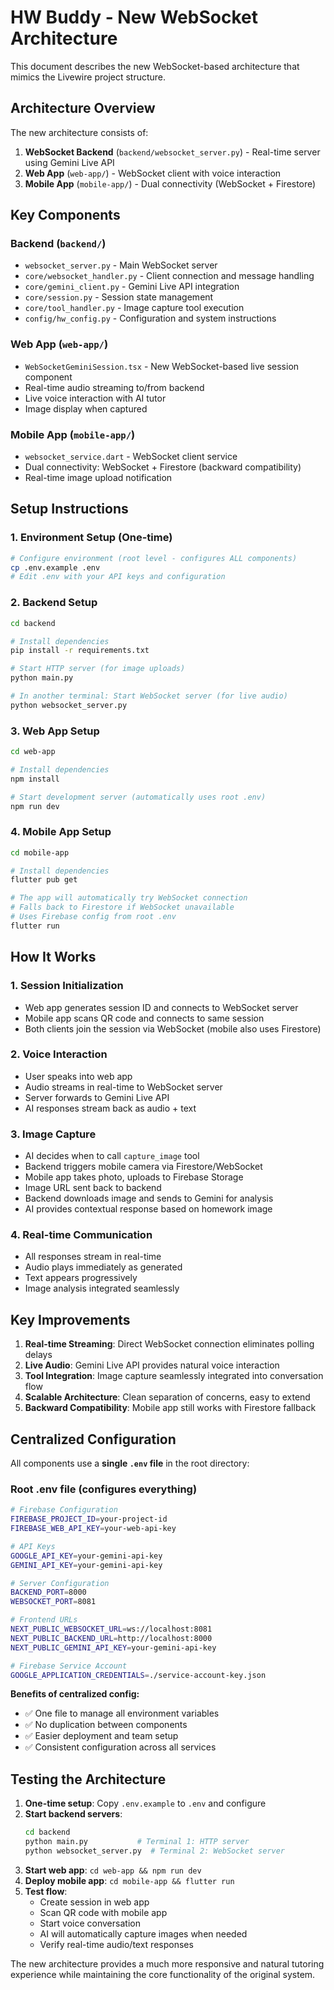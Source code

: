 # HW Buddy - New WebSocket Architecture

This document describes the new WebSocket-based architecture that mimics the Livewire project structure.

## Architecture Overview

The new architecture consists of:

1. **WebSocket Backend** (`backend/websocket_server.py`) - Real-time server using Gemini Live API
2. **Web App** (`web-app/`) - WebSocket client with voice interaction
3. **Mobile App** (`mobile-app/`) - Dual connectivity (WebSocket + Firestore)

## Key Components

### Backend (`backend/`)

- `websocket_server.py` - Main WebSocket server
- `core/websocket_handler.py` - Client connection and message handling
- `core/gemini_client.py` - Gemini Live API integration
- `core/session.py` - Session state management
- `core/tool_handler.py` - Image capture tool execution
- `config/hw_config.py` - Configuration and system instructions

### Web App (`web-app/`)

- `WebSocketGeminiSession.tsx` - New WebSocket-based live session component
- Real-time audio streaming to/from backend
- Live voice interaction with AI tutor
- Image display when captured

### Mobile App (`mobile-app/`)

- `websocket_service.dart` - WebSocket client service
- Dual connectivity: WebSocket + Firestore (backward compatibility)
- Real-time image upload notification

## Setup Instructions

### 1. Environment Setup (One-time)

```bash
# Configure environment (root level - configures ALL components)
cp .env.example .env
# Edit .env with your API keys and configuration
```

### 2. Backend Setup

```bash
cd backend

# Install dependencies
pip install -r requirements.txt

# Start HTTP server (for image uploads)
python main.py

# In another terminal: Start WebSocket server (for live audio)
python websocket_server.py
```

### 3. Web App Setup

```bash
cd web-app

# Install dependencies
npm install

# Start development server (automatically uses root .env)
npm run dev
```

### 4. Mobile App Setup

```bash
cd mobile-app

# Install dependencies
flutter pub get

# The app will automatically try WebSocket connection
# Falls back to Firestore if WebSocket unavailable
# Uses Firebase config from root .env
flutter run
```

## How It Works

### 1. Session Initialization
- Web app generates session ID and connects to WebSocket server
- Mobile app scans QR code and connects to same session
- Both clients join the session via WebSocket (mobile also uses Firestore)

### 2. Voice Interaction
- User speaks into web app
- Audio streams in real-time to WebSocket server
- Server forwards to Gemini Live API
- AI responses stream back as audio + text

### 3. Image Capture
- AI decides when to call `capture_image` tool
- Backend triggers mobile camera via Firestore/WebSocket
- Mobile app takes photo, uploads to Firebase Storage
- Image URL sent back to backend
- Backend downloads image and sends to Gemini for analysis
- AI provides contextual response based on homework image

### 4. Real-time Communication
- All responses stream in real-time
- Audio plays immediately as generated
- Text appears progressively
- Image analysis integrated seamlessly

## Key Improvements

1. **Real-time Streaming**: Direct WebSocket connection eliminates polling delays
2. **Live Audio**: Gemini Live API provides natural voice interaction
3. **Tool Integration**: Image capture seamlessly integrated into conversation flow
4. **Scalable Architecture**: Clean separation of concerns, easy to extend
5. **Backward Compatibility**: Mobile app still works with Firestore fallback

## Centralized Configuration

All components use a **single `.env` file** in the root directory:

### Root .env file (configures everything)
```bash
# Firebase Configuration
FIREBASE_PROJECT_ID=your-project-id
FIREBASE_WEB_API_KEY=your-web-api-key

# API Keys
GOOGLE_API_KEY=your-gemini-api-key
GEMINI_API_KEY=your-gemini-api-key

# Server Configuration
BACKEND_PORT=8000
WEBSOCKET_PORT=8081

# Frontend URLs
NEXT_PUBLIC_WEBSOCKET_URL=ws://localhost:8081
NEXT_PUBLIC_BACKEND_URL=http://localhost:8000
NEXT_PUBLIC_GEMINI_API_KEY=your-gemini-api-key

# Firebase Service Account
GOOGLE_APPLICATION_CREDENTIALS=./service-account-key.json
```

**Benefits of centralized config:**
- ✅ One file to manage all environment variables
- ✅ No duplication between components
- ✅ Easier deployment and team setup
- ✅ Consistent configuration across all services

## Testing the Architecture

1. **One-time setup**: Copy `.env.example` to `.env` and configure
2. **Start backend servers**:
   ```bash
   cd backend
   python main.py           # Terminal 1: HTTP server
   python websocket_server.py  # Terminal 2: WebSocket server
   ```
3. **Start web app**: `cd web-app && npm run dev`
4. **Deploy mobile app**: `cd mobile-app && flutter run`
5. **Test flow**:
   - Create session in web app
   - Scan QR code with mobile app  
   - Start voice conversation
   - AI will automatically capture images when needed
   - Verify real-time audio/text responses

The new architecture provides a much more responsive and natural tutoring experience while maintaining the core functionality of the original system.